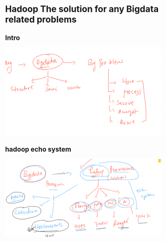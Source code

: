 # Hadoop The solution for any Bigdata related problems

## Intro

<img src="data.png">

## hadoop echo system

<img src="hadoop.png">

